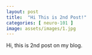 ```yaml
---
layout: post
title:  "Hi This is 2nd Post!"
categories: [ neuro-101 ]
image: assets/images/1.jpg
---
```



Hi, this is 2nd post on my blog. 